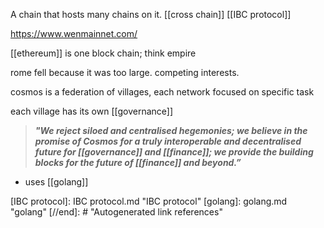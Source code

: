 A chain that hosts many chains on it. [[cross chain]]
[[IBC protocol]]

https://www.wenmainnet.com/

[[ethereum]] is one block chain; think empire

rome fell because it was too large. competing interests.

cosmos is a federation of villages, each network focused on specific task

each village has its own [[governance]]

>_**"We reject siloed and centralised hegemonies; we believe in the promise of Cosmos for a truly interoperable and decentralised future for [[governance]] and [[finance]]; we provide the building blocks for the future of [[finance]] and beyond.”**_

- uses [[golang]] 

[//begin]: # "Autogenerated link references for markdown compatibility"
[IBC protocol]: IBC protocol.md "IBC protocol"
[golang]: golang.md "golang"
[//end]: # "Autogenerated link references"